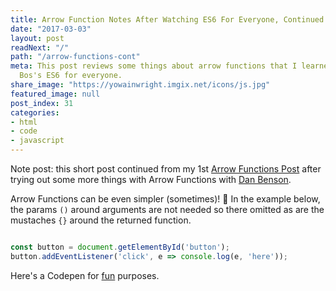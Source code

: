 ```yaml
---
title: Arrow Function Notes After Watching ES6 For Everyone, Continued
date: "2017-03-03"
layout: post
readNext: "/"
path: "/arrow-functions-cont"
meta: This post reviews some things about arrow functions that I learned from Wes
  Bos's ES6 for everyone.
share_image: "https://yowainwright.imgix.net/icons/js.jpg"
featured_image: null
post_index: 31
categories:
- html
- code
- javascript
---
```


Note post: this short post continued from my 1st [Arrow Functions Post](https://jeffry.in/arrow-functions/) after trying out some more things with Arrow Functions with [Dan Benson](https://www.linkedin.com/in/dansbenson/).

Arrow Functions can be even simpler (sometimes)! 💪 In the example below, the params `()` around arguments are not needed so there omitted as are the mustaches `{}` around the returned function.

```javascript

const button = document.getElementById('button');
button.addEventListener('click', e => console.log(e, 'here'));

```

Here's a Codepen for [fun](http://codepen.io/yowainwright/pen/ac6ec21ee8bc9a4ec8dbdfbe56778626) purposes.
